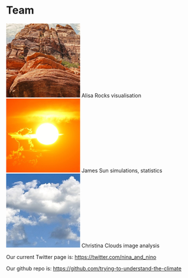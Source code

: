 # Team

<img src="_static/images/team/alisa.jpg" alt="alisa" class="bg-primary" width="200px">
Alisa
Rocks 
visualisation

<img src="_static/images/team/james.jpg" alt="james" class="bg-primary" width="200px">
James
Sun 
simulations, statistics

<img src="_static/images/team/christina.jpg" alt="christina" class="bg-primary" width="200px">
Christina
Clouds 
image analysis

Our current Twitter page is: https://twitter.com/nina_and_nino

Our github repo is: https://github.com/trying-to-understand-the-climate